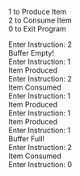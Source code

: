 1 to Produce Item  
2 to Consume Item  
0 to Exit Program  

Enter Instruction: 2  
Buffer Empty!  
Enter Instruction: 1  
Item Produced  
Enter Instruction: 2  
Item Consumed  
Enter Instruction: 1  
Item Produced  
Enter Instruction: 1  
Item Produced  
Enter Instruction: 1  
Buffer Full!  
Enter Instruction: 2  
Item Consumed  
Enter Instruction: 0  
